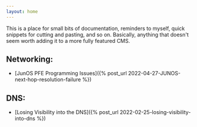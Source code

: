 ```yaml
---
layout: home
---
```

This is a place for small bits of documentation, reminders to myself, quick snippets for cutting and pasting, and so on.
Basically, anything that doesn't seem worth adding it to a more fully featured CMS.

## Networking:

- [JunOS PFE Programming Issues]({% post_url 2022-04-27-JUNOS-next-hop-resolution-failure %})

## DNS:

- [Losing Visibility into the DNS]({% post_url 2022-02-25-losing-visibility-into-dns %})
